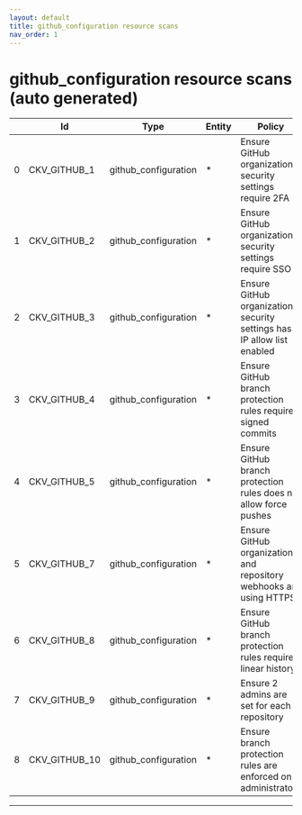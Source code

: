 ```yaml
---
layout: default
title: github_configuration resource scans
nav_order: 1
---
```


# github_configuration resource scans (auto generated)

|    | Id            | Type                 | Entity   | Policy                                                                 | IaC                  |
|----|---------------|----------------------|----------|------------------------------------------------------------------------|----------------------|
|  0 | CKV_GITHUB_1  | github_configuration | *        | Ensure GitHub organization security settings require 2FA               | github_configuration |
|  1 | CKV_GITHUB_2  | github_configuration | *        | Ensure GitHub organization security settings require SSO               | github_configuration |
|  2 | CKV_GITHUB_3  | github_configuration | *        | Ensure GitHub organization security settings has IP allow list enabled | github_configuration |
|  3 | CKV_GITHUB_4  | github_configuration | *        | Ensure GitHub branch protection rules requires signed commits          | github_configuration |
|  4 | CKV_GITHUB_5  | github_configuration | *        | Ensure GitHub branch protection rules does not allow force pushes      | github_configuration |
|  5 | CKV_GITHUB_7  | github_configuration | *        | Ensure GitHub organization and repository webhooks are using HTTPS     | github_configuration |
|  6 | CKV_GITHUB_8  | github_configuration | *        | Ensure GitHub branch protection rules requires linear history          | github_configuration |
|  7 | CKV_GITHUB_9  | github_configuration | *        | Ensure 2 admins are set for each repository                            | github_configuration |
|  8 | CKV_GITHUB_10 | github_configuration | *        | Ensure branch protection rules are enforced on administrators          | github_configuration |


---


